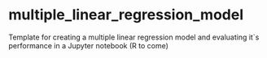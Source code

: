 # multiple_linear_regression_model
Template for creating a multiple linear regression model and evaluating it`s performance in a Jupyter notebook (R to come)
